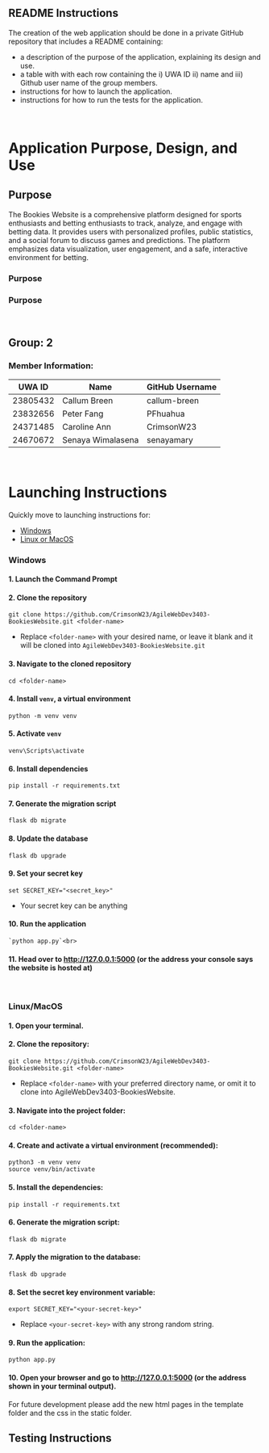 ## README Instructions
The creation of the web application should be done in a private GitHub repository that includes a README containing:
- a description of the purpose of the application, explaining its design and use.
- a table with with each row containing the i) UWA ID ii) name and iii) Github user name of the group members.
- instructions for how to launch the application.
- instructions for how to run the tests for the application.
<br>

# Application Purpose, Design, and Use

## Purpose
The Bookies Website is a comprehensive platform designed for sports enthusiasts and betting enthusiasts to track, analyze, and engage with betting data. It provides users with personalized profiles, public statistics, and a social forum to discuss games and predictions. The platform emphasizes data visualization, user engagement, and a safe, interactive environment for betting.

### Purpose


### Purpose


 
<br>

## Group: 2
### Member Information:
| UWA ID  | Name             | GitHub Username |
|---------|------------------|-----------------|
|23805432 |Callum Breen      |callum-breen     |
|23832656 |Peter Fang        |PFhuahua         |
|24371485 |Caroline Ann      |CrimsonW23       |
|24670672 |Senaya Wimalasena |senayamary       |
<br>

# Launching Instructions
Quickly move to launching instructions for:
- [Windows](#windows)
- [Linux or MacOS](#linuxmacos)

### Windows<br>
#### 1. Launch the Command Prompt<br>

#### 2. Clone the repository
    git clone https://github.com/CrimsonW23/AgileWebDev3403-BookiesWebsite.git <folder-name>
   - Replace `<folder-name>` with your desired name, or leave it blank and it will be cloned into `AgileWebDev3403-BookiesWebsite.git`<br>
   
#### 3. Navigate to the cloned repository
    cd <folder-name>
   
#### 4. Install `venv`, a virtual environment
    python -m venv venv

#### 5. Activate `venv`
    venv\Scripts\activate
  
#### 6. Install dependencies
    pip install -r requirements.txt

#### 7. Generate the migration script
    flask db migrate

#### 8. Update the database
    flask db upgrade

#### 9. Set your secret key
    set SECRET_KEY="<secret_key>"
   - Your secret key can be anything<br>
   
#### 10. Run the application<br>
    `python app.py`<br>

#### 11. Head over to http://127.0.0.1:5000 (or the address your console says the website is hosted at)<br>

<br>

### Linux/MacOS
#### 1. Open your terminal.

#### 2. Clone the repository:
    git clone https://github.com/CrimsonW23/AgileWebDev3403-BookiesWebsite.git <folder-name>
   - Replace `<folder-name>` with your preferred directory name, or omit it to clone into AgileWebDev3403-BookiesWebsite.

#### 3. Navigate into the project folder:<br>
    cd <folder-name>
   
#### 4. Create and activate a virtual environment (recommended):<br>
   ```
   python3 -m venv venv
   source venv/bin/activate
   ```
   
#### 5. Install the dependencies:<br>
    pip install -r requirements.txt
   
#### 6. Generate the migration script:<br>
    flask db migrate
   
#### 7. Apply the migration to the database:<br>
    flask db upgrade
   
#### 8. Set the secret key environment variable:<br>
    export SECRET_KEY="<your-secret-key>"
   - Replace `<your-secret-key>` with any strong random string.<br>

#### 9. Run the application:<br>
    python app.py

#### 10. Open your browser and go to http://127.0.0.1:5000 (or the address shown in your terminal output).<br>

For future development please add the new html pages in the template folder and the css in the static folder.
<br>

## Testing Instructions
<br>
